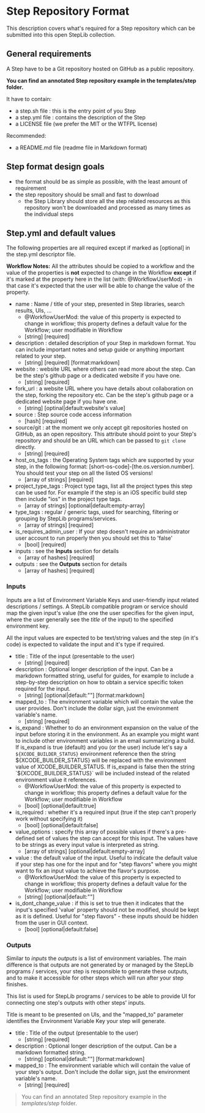 
# Step Repository Format

This description covers what's required for a Step repository
which can be submitted into this open StepLib collection.


## General requirements

A Step have to be a Git repository hosted on GitHub as a public repository.

**You can find an annotated Step repository example in the templates/step folder.**

It have to contain:

* a step.sh file : this is the entry point of you Step
* a step.yml file : contains the description of the Step
* a LICENSE file (we prefer the MIT or the WTFPL license)

Recommended:

* a README.md file (readme file in Markdown format)


## Step format design goals

* the format should be as simple as possible, with the least amount of requirement
* the step repository should be small and fast to download
  * the Step Library should store all the step related resources as this repository won't be downloaded and processed as many times as the individual steps


## Step.yml and default values

The following properties are all required except if marked
as [optional] in the step.yml descriptor file.

**Workflow Notes:** All the attributes should be copied
to a workflow and the value of the properties is **not** expected
to change in the Workflow **except** if it's marked at the
property here in the list (with: @WorkflowUserMod) - in that case
it's expected that the user will be able to change the value of the property.

* name : Name / title of your step, presented in Step libraries, search results, UIs, ...
  * @WorkflowUserMod: the value of this property is expected to change in workflow; this property defines a default value for the Workflow; user modifiable in Workflow
  * [string] [required]
* description : detailed description of your Step in markdown format. You can include important notes and setup guide or anything important related to your step.
  * [string] [required] [format:markdown]
* website : website URL where others can read more about the step. Can be the step's github page or a dedicated website if you have one.
  * [string] [required]
* fork_url : a website URL where you have details about collaboration on the step, forking the repository etc. Can be the step's github page or a dedicated website page if you have one.
  * [string] [optinal|default:website's value]
* source : Step source code access information
  * [hash] [required]
* source/git : at the moment we only accept git repositories hosted on GitHub, as an open repository. This attribute should point to your Step's repository and should be an URL which can be passed to `git clone` directly.
  * [string] [required]
* host_os_tags : the Operating System tags which are supported by your step, in the following format: [short-os-code]-[the.os.version.number]. You should test your step on all the listed OS versions!
  * [array of strings] [required]
* project_type_tags : Project type tags, list all the project types this step can be used for. For example if the step is an iOS specific build step then include "ios" in the project type tags.
  * [array of strings] [optional|default:empty-array]
* type_tags : regular / generic tags, used for searching, filtering or grouping by StepLib programs/services.
  * [array of strings] [required]
* is_requires_admin_user : If your step doesn't require an administrator user account to run properly then you should set this to 'false'
  * [bool] [required]
* inputs : see the **Inputs** section for details
  * [array of hashes] [required]
* outputs : see the **Outputs** section for details
  * [array of hashes] [required]


### Inputs

Inputs are a list of Environment Variable Keys and user-friendly input related
descriptions / settings. A StepLib compatible program or service
should map the given input's value (the one the user specifies
for the given input, where the user generally see the *title* of the input)
to the specified environment key.

All the input values are expected to be text/string values and the step (in it's code) is
expected to validate the input and it's type if required.

* title : Title of the input (presentable to the user)
  * [string] [required]
* description : Optional longer description of the input.
  Can be a markdown formatted string, useful for guides,
  for example to include a step-by-step description on
  how to obtain a service specific token required for the input.
  * [string] [optional|default:""] [format:markdown]
* mapped_to : The environment variable which will contain the value
  the user provides. Don't include the dollar sign, just the environment
  variable's name.
  * [string] [required]
* is_expand : Whether to do an environment expansion
  on the value of the input before storing it in the environment.
  As an example you might want to include other environment variables in
  an email summarizing a build. If is_expand is true (default) and
  you (or the user) include let's say a `${XCODE_BUILDER_STATUS}` environment
  reference then the string ${XCODE_BUILDER_STATUS} will be replaced
  with the environment value of XCODE_BUILDER_STATUS.
  If is_expand is false then the string `${XCODE_BUILDER_STATUS}` will
  be included instead of the related environment value it references.
  * @WorkflowUserMod: the value of this property is expected to change in workflow; this property defines a default value for the Workflow; user modifiable in Workflow
  * [bool] [optional|default:true]
* is_required : whether it's a required input (true if the step can't
  properly work without specifying it)
  * [bool] [optional|default:false]
* value_options : specify this array of possible values
  if there's a pre-defined set of values the step can accept for this
  input. The values have to be strings as every input value is
  interpreted as string.
  * [array of strings] [optional|default:empty-array]
* value : the default value of the input.
  Useful to indicate the default value if your step has one for the input
  and for "step flavors" where you might want to fix an input value
  to achieve the flavor's purpose.
  * @WorkflowUserMod: the value of this property is expected to change in workflow; this property defines a default value for the Workflow; user modifiable in Workflow
  * [string] [optional|default:""]
* is_dont_change_value : if this is set to true then
  it indicates that the input's specified 'value' property should not be modified,
  should be kept as it is defined.
  Useful for "step flavors" - these inputs should be hidden
  from the user in GUI context.
  * [bool] [optional|default:false]


### Outputs

Similar to *inputs* the *outputs* is a list of environment variables.
The main difference is that outputs are not generated by or managed
by the StepLib programs / services, your step is responsible to generate these outputs,
and to make it accessible for other steps which will run after your
step finishes.

This list is used for StepLib programs / services to be able to
provide UI for connecting one step's outputs with other steps' inputs.

Title is meant to be presented on UIs, and the "mapped_to" parameter
identifies the Environment Variable Key your step will generate.

* title : Title of the output (presentable to the user)
  * [string] [required]
* description : Optional longer description of the output.
  Can be a markdown formatted string.
  * [string] [optional|default:""] [format:markdown]
* mapped_to : The environment variable which will contain
  the value of your step's output. Don't include the dollar sign, just the environment
  variable's name.
  * [string] [required]

> You can find an annotated Step repository example in the *templates/step* folder.
